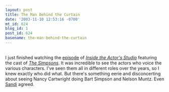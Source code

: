 ```yaml
---
layout: post
title: The Man Behind the Curtain
date: '2003-11-10 12:53:16 -0700'
mt_id: 624
blog_id: 1
post_id: 624
basename: the-man-behind-the-curtain
---
```

<br />I just finished watching the <a href="http://filmforce.ign.com/articles/385/385406p1.html">episode</a> of <a href="http://www.bravotv.com/Inside_the_Actors_Studio/"><cite>Inside the Actor's Studio</cite></a> featuring the cast of <a href="http://www.snpp.com/"><cite>The Simpsons</cite></a>. It was incredible to see the actors who voice the various characters. I've seen them all in different roles over the years, so I knew exactly who did what. But there's something eerie and disconcerting about seeing Nancy Cartwright doing Bart Simpson and Nelson Muntz. Even <a href="/values/people/sandibrown.cfm">Sandi</a> agreed.<br /><br /><br />
